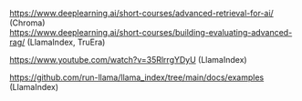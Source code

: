 https://www.deeplearning.ai/short-courses/advanced-retrieval-for-ai/ (Chroma)  
https://www.deeplearning.ai/short-courses/building-evaluating-advanced-rag/ (LlamaIndex, TruEra)  

https://www.youtube.com/watch?v=35RlrrgYDyU (LlamaIndex)  

https://github.com/run-llama/llama_index/tree/main/docs/examples (LlamaIndex)  
